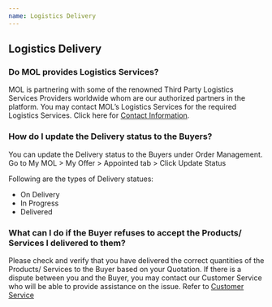 ```yaml
---
name: Logistics Delivery 
---
```


## Logistics Delivery

###  Do MOL provides Logistics Services?

MOL is partnering with some of the renowned Third Party Logistics Services Providers worldwide whom are our authorized partners in the platform. You may contact MOL’s Logistics Services for the required Logistics Services. Click here for [Contact Information](http://supplychain@emarineonline.com).

###  How do I update the Delivery status to the Buyers?

You can update the Delivery status to the Buyers under Order Management. Go to My MOL > My Offer > Appointed tab > Click Update Status 

Following are the types of Delivery statues: 

-	On Delivery
-	In Progress
-	Delivered 

###  What can I do if the Buyer refuses to accept the Products/ Services I delivered to them?

Please check and verify that you have delivered the correct quantities of the Products/ Services to the Buyer based on your Quotation. If there is a dispute between you and the Buyer, you may contact our Customer Service who will be able to provide assistance on the issue. Refer to [Customer Service](http://emarineonline.com)
